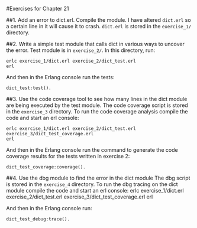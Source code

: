 #Exercises for Chapter 21

##1. Add an error to dict.erl. Compile the module.
I have altered `dict.erl` so a certain line in it will cause it to crash. `dict.erl` is stored in the `exercise_1/` directory.

##2. Write a simple test module that calls dict in various ways to uncover the error.
Test module is in `exercise_2/`. In this directory, run:

    erlc exercise_1/dict.erl exercise_2/dict_test.erl
    erl

And then in the Erlang console run the tests:

    dict_test:test().


##3. Use the code coverage tool to see how many lines in the dict module are being executed by the test module.
The code coverage script is stored in the `exercise_3` directory. To run the code coverage analysis compile the code and start an erl console:

    erlc exercise_1/dict.erl exercise_2/dict_test.erl exercise_3/dict_test_coverage.erl
    erl

And then in the Erlang console run the command to generate the code coverage results for the tests written in exercise 2:

    dict_test_coverage:coverage().

##4. Use the dbg module to find the error in the dict module
The dbg script is stored in the `exercise_4` directory. To run the dbg tracing on the dict module compile the code and start an erl console:
    erlc exercise_1/dict.erl exercise_2/dict_test.erl exercise_3/dict_test_coverage.erl
    erl

And then in the Erlang console run:

    dict_test_debug:trace().
